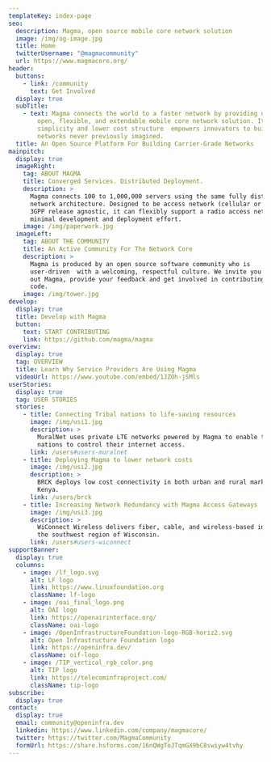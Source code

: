 ```yaml
---
templateKey: index-page
seo:
  description: Magma, open source mobile core network solution
  image: /img/og-image.jpg
  title: Home
  twitterUsername: "@magmacommunity"
  url: https://www.magmacore.org/
header:
  buttons:
    - link: /community
      text: Get Involved
  display: true
  subTitle:
    - text: Magma connects the world to a faster network by providing operators an
        open, flexible, and extendable mobile core network solution. Its
        simplicity and lower cost structure  empowers innovators to build mobile
        networks never previously imagined.
  title: An Open Source Platform For Building Carrier-Grade Networks
mainpitch:
  display: true
  imageRight:
    tag: ABOUT MAGMA
    title: Converged Services. Distributed Deployment.
    description: >
      Magma connects 100 to 1,000,000 servers using the same fully distributed
      network architecture. Designed to be access network (cellular or wifi) and
      3GPP release agnostic, it can flexibly support a radio access network with
      minimal development and deployment effort.
    image: /img/paperwork.jpg
  imageLeft:
    tag: ABOUT THE COMMUNITY
    title: An Active Community For The Network Core
    description: >
      Magma is produced by an open source software community who is
      user-driven  with a welcoming, respectful culture. We invite you to try
      out Magma, provide your feedback and get involved in contributing to the
      code.
    image: /img/tower.jpg
develop:
  display: true
  title: Develop with Magma
  button:
    text: START CONTRIBUTING
    link: https://github.com/magma/magma
overview:
  display: true
  tag: OVERVIEW
  title: Learn Why Service Providers Are Using Magma
  videoUrl: https://www.youtube.com/embed/1JZOh-jSMls
userStories:
  display: true
  tag: USER STORIES
  stories:
    - title: Connecting Tribal nations to life-saving resources
      image: /img/usi1.jpg
      description: >
        MuralNet uses private LTE networks powered by Magma to enable tribal
        nations to control their internet access.
      link: /users#users-muralnet
    - title: Deploying Magma to lower network costs
      image: /img/usi2.jpg
      description: >
        BRCK deploys low cost connectivity in both urban and rural markets in
        Kenya.
      link: /users/brck
    - title: Increasing Network Redundancy with Magma Access Gateways
      image: /img/usi3.jpg
      description: >
        WiConnect Wireless delivers fiber, cable, and wireless-based internet in
        the southwest region of Wisconsin.
      link: /users#users-wiconnect
supportBanner:
  display: true
  columns:
    - image: /lf_logo.svg
      alt: LF logo
      link: https://www.linuxfoundation.org
      className: lf-logo
    - image: /oai_final_logo.png
      alt: OAI logo
      link: https://openairinterface.org/
      className: oai-logo
    - image: /OpenInfrastructureFoundation-logo-RGB-horiz2.svg
      alt: Open Infrastructure Foundation logo
      link: https://openinfra.dev/
      className: oif-logo
    - image: /TIP_vertical_rgb_color.png
      alt: TIP logo
      link: https://telecominfraproject.com/
      className: tip-logo
subscribe:
  display: true
contact:
  display: true
  email: community@openinfra.dev
  linkedin: https://www.linkedin.com/company/magmacore/
  twitter: https://twitter.com/MagmaCommunity
  formUrl: https://share.hsforms.com/16nQWgToJTqmGX9bC8swiyw4tvhy
---
```

